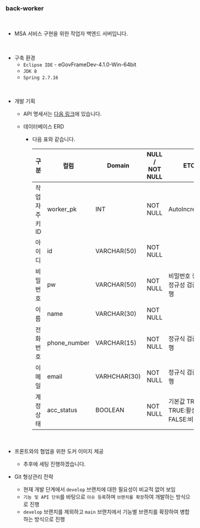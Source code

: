 ### back-worker

<br/>

- MSA 서비스 구현을 위한 작업자 백엔드 서버입니다.

<br/>

- 구축 환경
  - `Eclipse IDE` - eGovFrameDev-4.1.0-Win-64bit
  - `JDK 8`
  - `Spring 2.7.16`

<br/>

- 개발 기획
  - API 명세서는 [다음 링크](https://www.notion.so/6929db3c04ea46fbb977262765995b95?v=414db9f4262042429ebccb4ed7926f61&pvs=4)에 있습니다.

  - 데이터베이스 ERD
    - 다음 표와 같습니다.
 
      | 구분 | 컬럼 | Domain | NULL / NOT NULL | ETC |
      |------|------|--------|-----------------|-----|
      | 작업자 주키 ID | worker_pk | INT | NOT NULL | AutoIncrement |
      | 아이디 | id | VARCHAR(50) | NOT NULL |  |
      | 비밀번호 | pw | VARCHAR(50) | NOT NULL | 비밀번호 정책 정규성 검증 진행 |
      | 이름 | name | VARCHAR(30) | NOT NULL |  |
      | 전화번호 | phone_number | VARCHAR(15) | NOT NULL | 정규식 검증 진행 |
      | 이메일 | email | VARHCHAR(30) | NOT NULL | 정규식 검증 진행 |
      | 계정 상태 | acc_status | BOOLEAN | NOT NULL | 기본값 TRUE, TRUE:활성화 / FALSE:비활성화 |

<br/>

- 프론트와의 협업을 위한 도커 이미지 제공
  - 추후에 세팅 진행하겠습니다.

- Git 형상관리 전략
  - 현재 개발 단계에서 `develop` 브랜치에 대한 필요성이 비교적 없어 보임
  - `기능 및 API 단위`를 바탕으로 `이슈 등록`하며 `브랜치를 확장`하여 개발하는 방식으로 진행
  - `develop` 브랜치를 제외하고 `main` 브랜치에서 기능별 브랜치를 확장하여 병합하는 방식으로 진행

<br/>
